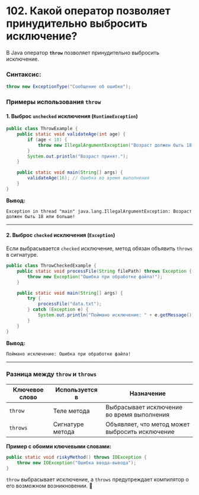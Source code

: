 # 102. Какой оператор позволяет принудительно выбросить исключение?

В Java оператор **`throw`** позволяет принудительно выбросить исключение.  

### **Синтаксис:**
```java
throw new ExceptionType("Сообщение об ошибке");
```

### **Примеры использования `throw`**
#### 1. **Выброс `unchecked` исключения (`RuntimeException`)**
```java
public class ThrowExample {
    public static void validateAge(int age) {
        if (age < 18) {
            throw new IllegalArgumentException("Возраст должен быть 18 или больше!");
        }
        System.out.println("Возраст принят.");
    }

    public static void main(String[] args) {
        validateAge(16); // Ошибка во время выполнения
    }
}
```
**Вывод:**  
```
Exception in thread "main" java.lang.IllegalArgumentException: Возраст должен быть 18 или больше!
```

---

#### 2. **Выброс `checked` исключения (`Exception`)**
Если выбрасывается `checked` исключение, метод обязан объявить `throws` в сигнатуре.
```java
public class ThrowCheckedExample {
    public static void processFile(String filePath) throws Exception {
        throw new Exception("Ошибка при обработке файла!");
    }

    public static void main(String[] args) {
        try {
            processFile("data.txt");
        } catch (Exception e) {
            System.out.println("Поймано исключение: " + e.getMessage());
        }
    }
}
```
**Вывод:**  
```
Поймано исключение: Ошибка при обработке файла!
```

---

### **Разница между `throw` и `throws`**
| Ключевое слово | Используется в | Назначение |
|---------------|---------------|-------------|
| `throw` | Теле метода | Выбрасывает исключение во время выполнения |
| `throws` | Сигнатуре метода | Объявляет, что метод может выбросить исключение |

**Пример с обоими ключевыми словами:**
```java
public static void riskyMethod() throws IOException {
    throw new IOException("Ошибка ввода-вывода");
}
```

`throw` выбрасывает исключение, а `throws` предупреждает компилятор о его возможном возникновении. 🚀
